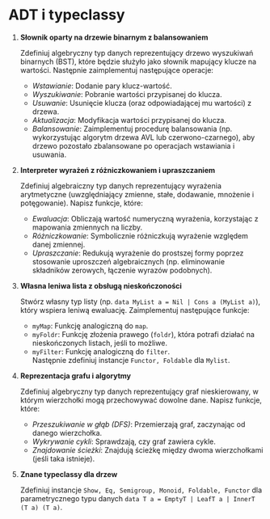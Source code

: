 
# ADT i typeclassy

1. **Słownik oparty na drzewie binarnym z balansowaniem**  

    Zdefiniuj algebryczny typ danych reprezentujący drzewo wyszukiwań binarnych (BST), 
    które będzie służyło jako słownik mapujący klucze na wartości. Następnie zaimplementuj 
    następujące operacje:  
    - *Wstawianie*: Dodanie pary klucz-wartość.  
    - *Wyszukiwanie*: Pobranie wartości przypisanej do klucza.  
    - *Usuwanie*: Usunięcie klucza (oraz odpowiadającej mu wartości) z drzewa.  
    - *Aktualizacja*: Modyfikacja wartości przypisanej do klucza.  
    - *Balansowanie*: Zaimplementuj procedurę balansowania (np. wykorzystując algorytm drzewa 
        AVL lub czerwono-czarnego), aby drzewo pozostało zbalansowane po operacjach wstawiania i usuwania.  

2. **Interpreter wyrażeń z różniczkowaniem i upraszczaniem**  

    Zdefiniuj algebraiczny typ danych reprezentujący wyrażenia arytmetyczne 
    (uwzględniający zmienne, stałe, dodawanie, mnożenie i potęgowanie). Napisz funkcje, które:  
    - *Ewaluacja*: Obliczają wartość numeryczną wyrażenia, korzystając z mapowania zmiennych na liczby.  
    - *Różniczkowanie*: Symbolicznie różniczkują wyrażenie względem danej zmiennej.  
    - *Upraszczanie*: Redukują wyrażenie do prostszej formy poprzez stosowanie uproszczeń algebraicznych 
    (np. eliminowanie składników zerowych, łączenie wyrazów podobnych).  
    
3. **Własna leniwa lista z obsługą nieskończoności**  

    Stwórz własny typ listy (np. `data MyList a = Nil | Cons a (MyList a)`), który wspiera leniwą ewaluację. 
    Zaimplementuj następujące funkcje:  
    - `myMap`: Funkcję analogiczną do `map`.  
    - `myFoldr`: Funkcję złożenia prawego (`foldr`), która potrafi działać na nieskończonych listach, jeśli to możliwe.  
    - `myFilter`: Funkcję analogiczną do `filter`.  
    Następnie zdefiniuj instancje `Functor, Foldable` dla `Mylist`.

4. **Reprezentacja grafu i algorytmy**  

    Zdefiniuj algebryczny typ danych reprezentujący graf nieskierowany, w którym wierzchołki mogą 
    przechowywać dowolne dane. Napisz funkcje, które:  
    - *Przeszukiwanie w głąb (DFS)*: Przemierzają graf, zaczynając od danego wierzchołka.  
    - *Wykrywanie cykli*: Sprawdzają, czy graf zawiera cykle.  
    - *Znajdowanie ścieżki*: Znajdują ścieżkę między dwoma wierzchołkami (jeśli taka istnieje).  

5. **Znane typeclassy dla drzew** 

    Zdefiniuj instancje `Show, Eq, Semigroup, Monoid, Foldable, Functor` dla parametrycznego typu danych 
    `data T a = EmptyT | LeafT a | InnerT (T a) (T a)`.
